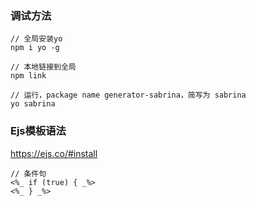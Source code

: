 ### 调试方法

```
// 全局安装yo
npm i yo -g

// 本地链接到全局
npm link

// 运行，package name generator-sabrina，简写为 sabrina
yo sabrina
```

### Ejs模板语法
https://ejs.co/#install

```
// 条件句
<%_ if (true) { _%>
<%_ } _%>
```
